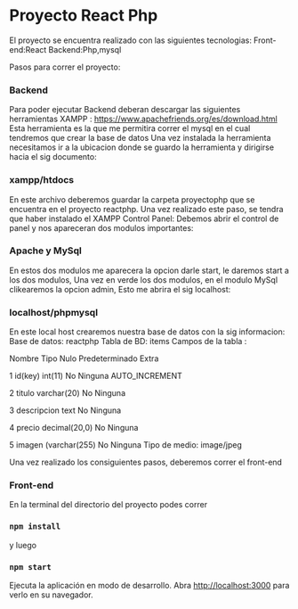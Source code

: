 # Proyecto React Php
El proyecto se encuentra realizado con las siguientes tecnologias:
Front-end:React
Backend:Php,mysql

Pasos para correr el proyecto:

### Backend
Para poder ejecutar Backend deberan descargar las siguientes herramientas
XAMPP : https://www.apachefriends.org/es/download.html
Esta herramienta es la que me permitira correr el mysql en el cual tendremos que crear la base de datos
Una vez instalada la herramienta necesitamos ir a la ubicacion donde se guardo la herramienta y dirigirse hacia el sig documento:

### xampp/htdocs

En este archivo deberemos guardar la carpeta proyectophp que se encuentra en el proyecto reactphp.
Una vez realizado este paso, se tendra que haber instalado el XAMPP Control Panel:
Debemos abrir el control de panel y nos apareceran dos modulos importantes:

### Apache y MySql 

En estos dos modulos me aparecera la opcion darle start, le daremos start a los dos modulos,
Una vez en verde los dos modulos, en el modulo MySql clikearemos la opcion admin,
Esto me abrira el sig localhost:

### localhost/phpmysql

En este local host crearemos nuestra base de datos con la sig informacion:
Base de datos: reactphp
Tabla de BD: items
Campos de la tabla :

Nombre	      Tipo	Nulo	Predeterminado	Extra	

1	id(key)	      int(11)			                         No	   Ninguna		    AUTO_INCREMENT		

2	titulo	      varchar(20)			                     No	   Ninguna				

3	descripcion	  text	                  		         No	   Ninguna			

4	precio	      decimal(20,0)			                   No	   Ninguna

5	imagen	      (varchar(255)                       No	   Ninguna Tipo de medio: image/jpeg						

Una vez realizado los consiguientes pasos, deberemos correr el front-end

### Front-end

En la terminal del directorio del proyecto podes correr 

### `npm install`

y luego 

### `npm start`

Ejecuta la aplicación en modo de desarrollo.
Abra [http://localhost:3000](http://localhost:3000) para verlo en su navegador.


